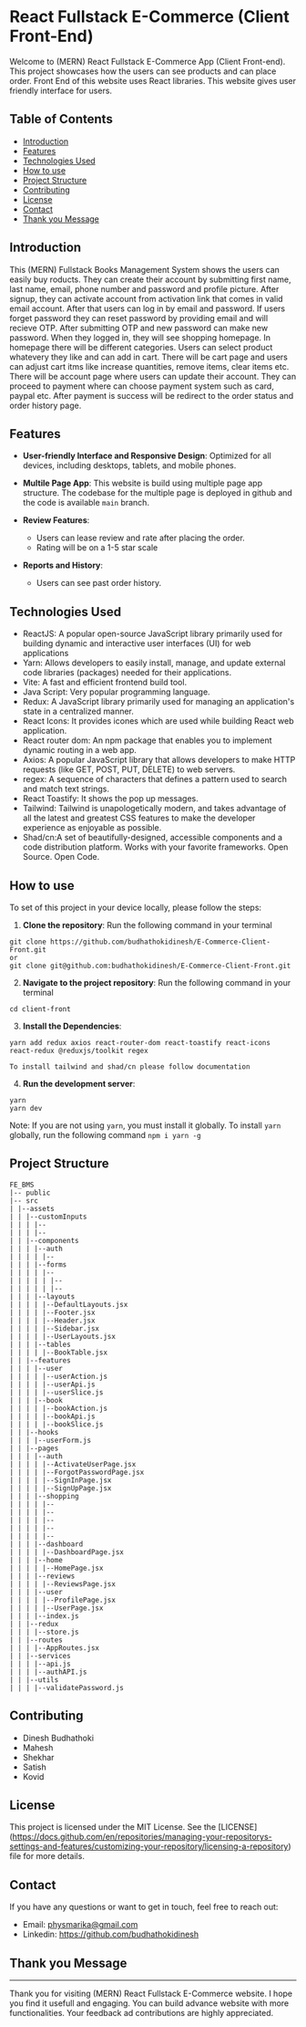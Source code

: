 

# React Fullstack E-Commerce (Client Front-End)

Welcome to (MERN) React Fullstack E-Commerce App (Client Front-end). This project showcases how the users can see products and can place order. Front End of this website uses React libraries. This website gives user friendly interface for users.

## Table of Contents

- [Introduction](#introduction)
- [Features](#Features)
- [Technologies Used](#Technologies-Used)
- [How to use](#How-to-use)
- [Project Structure](#project-Structure)
- [Contributing](#Contributing)
- [License](#License)
- [Contact](#contact)
- [Thank you Message](#Thank-you-Message)

## Introduction

This (MERN) Fullstack Books Management System shows the users can easily buy roducts. They can create their account by submitting first name, last name, email, phone number and password and profile picture. After signup, they can activate account from activation link that comes in valid email account. After that users can log in by email and password. If users forget password they can reset password by providing email and will recieve OTP. After submitting OTP and new password can make new password. When they logged in, they will see shopping homepage. In homepage there will be different categories. Users can select product whatevery they like and can add in cart. There will be cart page and users can adjust cart itms like increase quantities, remove items, clear items etc. There will be account page where users can update their account. They can proceed to payment where can choose payment system such as card, paypal etc. After payment is success will be redirect to the order status and order history page.

## Features

- **User-friendly Interface and Responsive Design**: Optimized for all devices, including desktops, tablets, and mobile phones.
- **Multile Page App**: This website is build using multiple page app structure. The codebase for the multiple page is deployed in github and the code is available `main` branch.

- **Review Features**:

  - Users can lease review and rate after placing the order.
  - Rating will be on a 1-5 star scale

- **Reports and History**:
  - Users can see past order history.

## Technologies Used

- ReactJS: A popular open-source JavaScript library primarily used for building dynamic and interactive user interfaces (UI) for web applications
- Yarn: Allows developers to easily install, manage, and update external code libraries (packages) needed for their applications.
- Vite: A fast and efficient frontend build tool.
- Java Script: Very popular programming language.
- Redux: A JavaScript library primarily used for managing an application's state in a centralized manner.
- React Icons: It provides icones which are used while building React web application.
- React router dom: An npm package that enables you to implement dynamic routing in a web app.
- Axios: A popular JavaScript library that allows developers to make HTTP requests (like GET, POST, PUT, DELETE) to web servers.
- regex: A sequence of characters that defines a pattern used to search and match text strings.
- React Toastify: It shows the pop up messages.
- Tailwind: Tailwind is unapologetically modern, and takes advantage of all the latest and greatest CSS features to make the developer experience as enjoyable as possible.
- Shad/cn:A set of beautifully-designed, accessible components and a code distribution platform. Works with your favorite frameworks. Open Source. Open Code.

## How to use

To set of this project in your device locally, please follow the steps:

1. **Clone the repository**:
   Run the following command in your terminal

```
git clone https://github.com/budhathokidinesh/E-Commerce-Client-Front.git
or
git clone git@github.com:budhathokidinesh/E-Commerce-Client-Front.git
```

2. **Navigate to the project repository**:
   Run the following command in your terminal

```
cd client-front
```

3. **Install the Dependencies**:

```
yarn add redux axios react-router-dom react-toastify react-icons react-redux @reduxjs/toolkit regex

To install tailwind and shad/cn please follow documentation
```

4. **Run the development server**:

```
yarn
yarn dev
```

Note: If you are not using `yarn`, you must install it globally. To install `yarn` globally, run the following command `npm i yarn -g`

## Project Structure

```
FE_BMS
|-- public
|-- src
| |--assets
| | |--customInputs
| | | |--
| | | |--
| | |--components
| | | |--auth
| | | | |--
| | | |--forms
| | | | |--
| | | | | |--
| | | | | |--
| | | |--layouts
| | | | |--DefaultLayouts.jsx
| | | | |--Footer.jsx
| | | | |--Header.jsx
| | | | |--Sidebar.jsx
| | | | |--UserLayouts.jsx
| | | |--tables
| | | | |--BookTable.jsx
| | |--features
| | | |--user
| | | | |--userAction.js
| | | | |--userApi.js
| | | | |--userSlice.js
| | | |--book
| | | | |--bookAction.js
| | | | |--bookApi.js
| | | | |--bookSlice.js
| | |--hooks
| | | |--userForm.js
| | |--pages
| | | |--auth
| | | | |--ActivateUserPage.jsx
| | | | |--ForgotPasswordPage.jsx
| | | | |--SignInPage.jsx
| | | | |--SignUpPage.jsx
| | | |--shopping
| | | | |--
| | | | |--
| | | | |--
| | | | |--
| | | | |--
| | | |--dashboard
| | | | |--DashboardPage.jsx
| | | |--home
| | | | |--HomePage.jsx
| | | |--reviews
| | | | |--ReviewsPage.jsx
| | | |--user
| | | | |--ProfilePage.jsx
| | | | |--UserPage.jsx
| | | |--index.js
| | |--redux
| | | |--store.js
| | |--routes
| | | |--AppRoutes.jsx
| | |--services
| | | |--api.js
| | | |--authAPI.js
| | |--utils
| | | |--validatePassword.js
```

## Contributing

- Dinesh Budhathoki
- Mahesh
- Shekhar
- Satish
- Kovid

## License

This project is licensed under the MIT License. See the [LICENSE] (https://docs.github.com/en/repositories/managing-your-repositorys-settings-and-features/customizing-your-repository/licensing-a-repository) file for more details.

## Contact

If you have any questions or want to get in touch, feel free to reach out:

- Email: physmarika@gmail.com
- Linkedin: https://github.com/budhathokidinesh

## Thank you Message

---

Thank you for visiting (MERN) React Fullstack E-Commerce website. I hope you find it usefull and engaging. You can build advance website with more functionalities. Your feedback ad contributions are highly appreciated.
